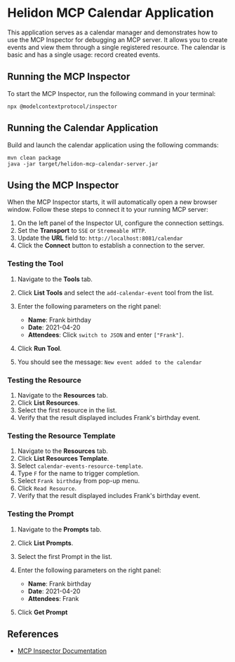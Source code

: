 # Helidon MCP Calendar Application

This application serves as a calendar manager and demonstrates how to use the MCP Inspector for debugging an MCP server.
It allows you to create events and view them through a single registered resource. The calendar is basic and has a single usage: 
record created events.

## Running the MCP Inspector

To start the MCP Inspector, run the following command in your terminal:

```shell
npx @modelcontextprotocol/inspector
```

## Running the Calendar Application

Build and launch the calendar application using the following commands:

```shell
mvn clean package
java -jar target/helidon-mcp-calendar-server.jar
```

## Using the MCP Inspector

When the MCP Inspector starts, it will automatically open a new browser window. Follow these steps to connect it to your running
MCP server:

1. On the left panel of the Inspector UI, configure the connection settings.
2. Set the **Transport** to `SSE` or `Stremeable HTTP`.
3. Update the **URL** field to: `http://localhost:8081/calendar`
4. Click the **Connect** button to establish a connection to the server.

### Testing the Tool

1. Navigate to the **Tools** tab.
2. Click **List Tools** and select the `add-calendar-event` tool from the list.
3. Enter the following parameters on the right panel:

    * **Name**: Frank birthday
    * **Date**: 2021-04-20
    * **Attendees**: Click `switch to JSON` and enter `["Frank"]`.
4. Click **Run Tool**.
5. You should see the message: `New event added to the calendar`

### Testing the Resource

1. Navigate to the **Resources** tab.
2. Click **List Resources**.
3. Select the first resource in the list.
4. Verify that the result displayed includes Frank's birthday event.

### Testing the Resource Template

1. Navigate to the **Resources** tab.
2. Click **List Resources Template**.
3. Select `calendar-events-resource-template`.
3. Type `F` for the name to trigger completion.
4. Select `Frank birthday` from pop-up menu.
5. Click `Read Resource`.
4. Verify that the result displayed includes Frank's birthday event.

### Testing the Prompt

1. Navigate to the **Prompts** tab.
2. Click **List Prompts**.
3. Select the first Prompt in the list.
4. Enter the following parameters on the right panel:

    * **Name**: Frank birthday
    * **Date**: 2021-04-20
    * **Attendees**: Frank
5. Click **Get Prompt**

## References

* [MCP Inspector Documentation](https://modelcontextprotocol.io/legacy/tools/inspector)
